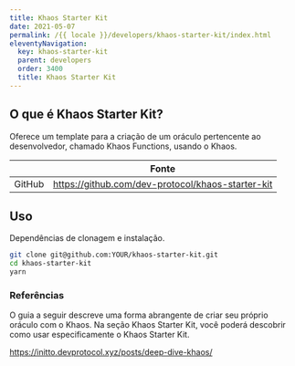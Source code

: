 ```yaml
---
title: Khaos Starter Kit
date: 2021-05-07
permalink: /{{ locale }}/developers/khaos-starter-kit/index.html
eleventyNavigation:
  key: khaos-starter-kit
  parent: developers
  order: 3400
  title: Khaos Starter Kit
---
```


## O que é Khaos Starter Kit?

Oferece um template para a criação de um oráculo pertencente ao desenvolvedor, chamado Khaos Functions, usando o Khaos.

|        | Fonte                                             |
| ------ | ------------------------------------------------- |
| GitHub | https://github.com/dev-protocol/khaos-starter-kit |

## Uso

Dependências de clonagem e instalação.

```bash
git clone git@github.com:YOUR/khaos-starter-kit.git
cd khaos-starter-kit
yarn
```

### Referências

O guia a seguir descreve uma forma abrangente de criar seu próprio oráculo com o Khaos. Na seção Khaos Starter Kit, você poderá descobrir como usar especificamente o Khaos Starter Kit.

https://initto.devprotocol.xyz/posts/deep-dive-khaos/
